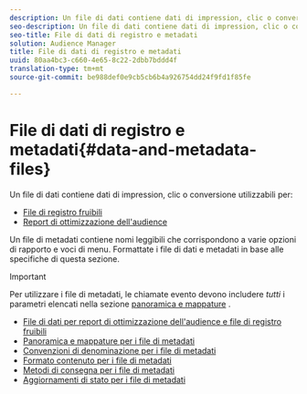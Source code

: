 ```yaml
---
description: Un file di dati contiene dati di impression, clic o conversione che puoi utilizzare nei rapporti di ottimizzazione dell'audience e per i file di registro fruibili. Un file di metadati contiene nomi leggibili che corrispondono a varie opzioni di rapporto e voci di menu. Formattate i file di dati e metadati in base alle specifiche di questa sezione.
seo-description: Un file di dati contiene dati di impression, clic o conversione che puoi utilizzare nei rapporti di ottimizzazione dell'audience e per i file di registro fruibili. Un file di metadati contiene nomi leggibili che corrispondono a varie opzioni di rapporto e voci di menu. Formattate i file di dati e metadati in base alle specifiche di questa sezione.
seo-title: File di dati di registro e metadati
solution: Audience Manager
title: File di dati di registro e metadati
uuid: 80aa4bc3-c660-4e65-8c22-2dbb7bddd4f
translation-type: tm+mt
source-git-commit: be988def0e9cb5cb6b4a926754dd24f9fd1f85fe

---
```



# File di dati di registro e metadati{#data-and-metadata-files}

Un file di dati contiene dati di impression, clic o conversione utilizzabili per:

* [File di registro fruibili](/help/using/integration/media-data-integration/actionable-log-files.md)
* [Report di ottimizzazione dell'audience](/help/using/reporting/audience-optimization-reports/audience-optimization-reports.md)

Un file di metadati contiene nomi leggibili che corrispondono a varie opzioni di rapporto e voci di menu. Formattate i file di dati e metadati in base alle specifiche di questa sezione.

>[!IMPORTANT]
>
>Per utilizzare i file di metadati, le chiamate evento devono includere *tutti* i parametri elencati nella sezione [panoramica e mappature](../../../reporting/audience-optimization-reports/metadata-files-intro/metadata-file-overview.md) .

* [File di dati per report di ottimizzazione dell'audience e file di registro fruibili](/help/using/reporting/audience-optimization-reports/metadata-files-intro/datafiles-intro.md)
* [Panoramica e mappature per i file di metadati](/help/using/reporting/audience-optimization-reports/metadata-files-intro/metadata-file-overview.md)
* [Convenzioni di denominazione per i file di metadati](/help/using/reporting/audience-optimization-reports/metadata-files-intro/metadata-file-names.md)
* [Formato contenuto per i file di metadati](/help/using/reporting/audience-optimization-reports/metadata-files-intro/metadata-file-contents.md)
* [Metodi di consegna per i file di metadati](/help/using/reporting/audience-optimization-reports/metadata-files-intro/metadata-delivery-methods.md)
* [Aggiornamenti di stato per i file di metadati](/help/using/reporting/audience-optimization-reports/metadata-files-intro/metadata-update-status.md)





